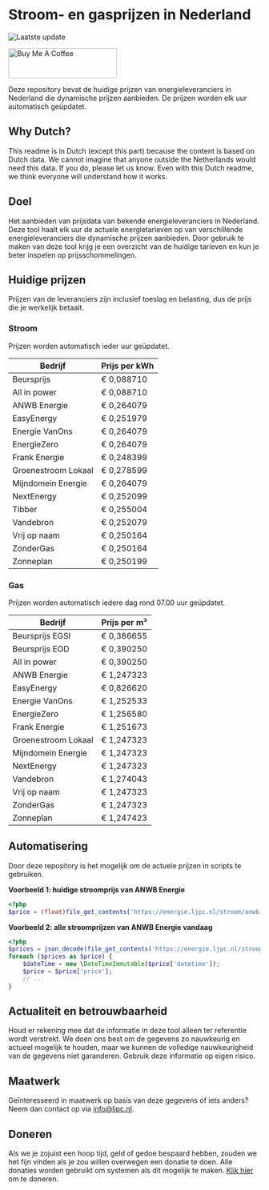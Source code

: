 # Stroom- en gasprijzen in Nederland

![Laatste update](https://img.shields.io/badge/laatste%20update-2025--04--01%2004%3A00%20CET-brightgreen)

<a href="https://www.buymeacoffee.com/Lars-" target="_blank"><img src="https://cdn.buymeacoffee.com/buttons/v2/default-orange.png" alt="Buy Me A Coffee" height="60" style="height: 60px !important;width: 217px !important;" ></a>

Deze repository bevat de huidige prijzen van energieleveranciers in Nederland die dynamische prijzen aanbieden. De prijzen worden elk uur automatisch geüpdatet.

## Why Dutch?

This readme is in Dutch (except this part) because the content is based on Dutch data. We cannot imagine that anyone outside the Netherlands would need this data. If you do, please let us know. Even with this Dutch readme, we think
everyone will understand how it works.

## Doel

Het aanbieden van prijsdata van bekende energieleveranciers in Nederland. Deze tool haalt elk uur de actuele energietarieven op van verschillende energieleveranciers die dynamische prijzen aanbieden. Door gebruik te maken van deze tool
krijg je een overzicht van de huidige tarieven en kun je beter inspelen op prijsschommelingen.

## Huidige prijzen

Prijzen van de leveranciers zijn inclusief toeslag en belasting, dus de prijs die je werkelijk betaalt.

### Stroom

Prijzen worden automatisch ieder uur geüpdatet.

 Bedrijf | Prijs per kWh 
---------|---------------
Beursprijs | € 0,088710
All in power | € 0,088710
ANWB Energie | € 0,264079
EasyEnergy | € 0,251979
Energie VanOns | € 0,264079
EnergieZero | € 0,264079
Frank Energie | € 0,248399
Groenestroom Lokaal | € 0,278599
Mijndomein Energie | € 0,264079
NextEnergy | € 0,252099
Tibber | € 0,255004
Vandebron | € 0,252079
Vrij op naam | € 0,250164
ZonderGas | € 0,250164
Zonneplan | € 0,250199


### Gas

Prijzen worden automatisch iedere dag rond 07.00 uur geüpdatet.

 Bedrijf | Prijs per m³ 
---------|--------------
Beursprijs EGSI | € 0,386655
Beursprijs EOD | € 0,390250
All in power | € 0,390250
ANWB Energie | € 1,247323
EasyEnergy | € 0,826620
Energie VanOns | € 1,252533
EnergieZero | € 1,256580
Frank Energie | € 1,251673
Groenestroom Lokaal | € 1,247323
Mijndomein Energie | € 1,247323
NextEnergy | € 1,247323
Vandebron | € 1,274043
Vrij op naam | € 1,247323
ZonderGas | € 1,247323
Zonneplan | € 1,247423


## Automatisering

Door deze repository is het mogelijk om de actuele prijzen in scripts te gebruiken.

**Voorbeeld 1: huidige stroomprijs van ANWB Energie**

```php
<?php
$price = (float)file_get_contents('https://energie.ljpc.nl/stroom/anwb-energie-nu.txt');

```

**Voorbeeld 2: alle stroomprijzen van ANWB Energie vandaag**

```php
<?php
$prices = json_decode(file_get_contents('https://energie.ljpc.nl/stroom/all-in-power-vandaag.json'),true);
foreach ($prices as $price) {
    $dateTime = new \DateTimeImmutable($price['datetime']);
    $price = $price['price'];
    // ...
}
```

## Actualiteit en betrouwbaarheid

Houd er rekening mee dat de informatie in deze tool alleen ter referentie wordt verstrekt. We doen ons best om de gegevens zo nauwkeurig en actueel mogelijk te houden, maar we kunnen de volledige nauwkeurigheid van de gegevens niet
garanderen. Gebruik deze informatie op eigen risico.

## Maatwerk

Geïnteresseerd in maatwerk op basis van deze gegevens of iets anders? Neem dan contact op
via [info@ljpc.nl](mailto:info@ljpc.nl?subject=Energie%20prijzen).

## Doneren

Als we je zojuist een hoop tijd, geld of gedoe bespaard hebben, zouden we het fijn vinden als je zou willen overwegen een
donatie te doen. Alle donaties worden gebruikt om systemen als dit mogelijk te
maken. [Klik hier](https://www.buymeacoffee.com/Lars-) om te doneren.
